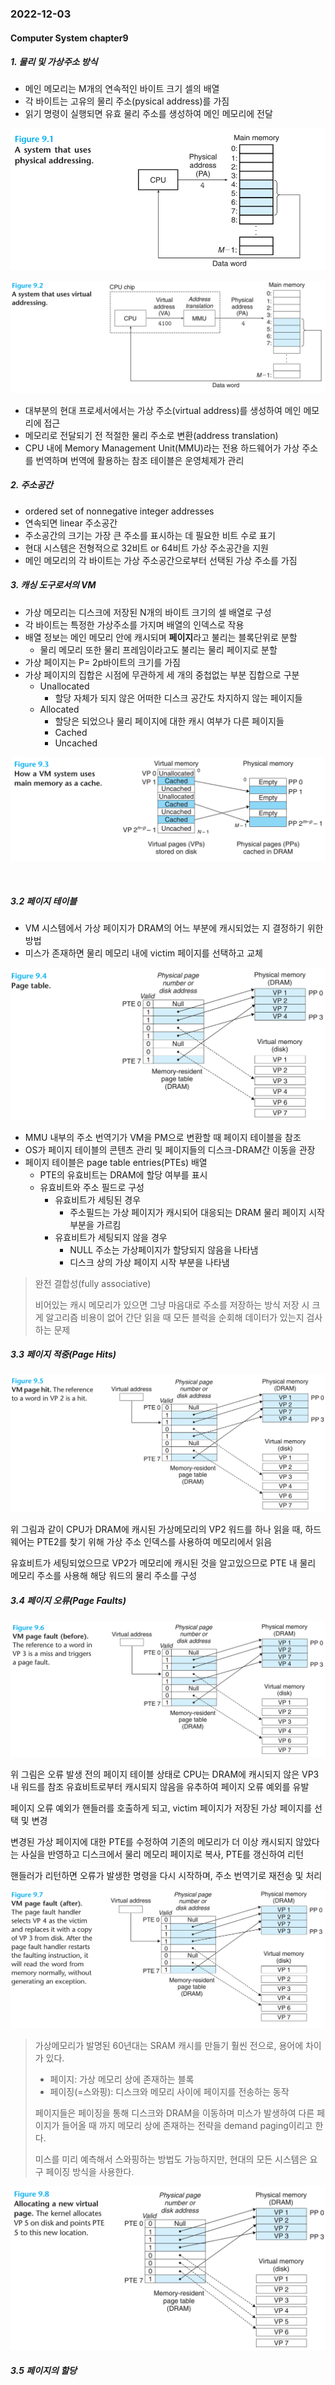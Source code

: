 ### 2022-12-03

#### Computer System chapter9

##### 1. 물리 및 가상주소 방식 

- 메인 메모리는 M개의 연속적인 바이트 크기 셀의 배열
- 각 바이트는 고유의 물리 주소(pysical address)를 가짐
- 읽기 명령이 실행되면 유효 물리 주소를 생성하여 메인 메모리에 전달

![image-20221203162111033](./assets/image-20221203162111033.png)

![image-20221203162140788](./assets/image-20221203162140788.png)

- 대부분의 현대 프로세서에서는 가상 주소(virtual address)를 생성하여 메인 메모리에 접근
- 메모리로 전달되기 전 적절한 물리 주소로 변환(address translation)
- CPU 내에 Memory Management Unit(MMU)라는 전용 하드웨어가 가상 주소를 번역하며
  번역에 활용하는 참조 테이블은 운영체제가 관리



##### 2.  주소공간

- ordered set of nonnegative integer addresses
- 연속되면 linear 주소공간
- 주소공간의 크기는 가장 큰 주소를 표시하는 데 필요한 비트 수로 표기
- 현대 시스템은 전형적으로 32비트 or 64비트 가상 주소공간을 지원
- 메인 메모리의 각 바이트는 가상 주소공간으로부터 선택된 가상 주소를 가짐



##### 3. 캐싱 도구로서의 VM

- 가상 메모리는 디스크에 저장된 N개의 바이트 크기의 셀 배열로 구성
- 각 바이트는 특정한 가상주소를 가지며 배열의 인덱스로 작용
- 배열 정보는 메인 메모리 안에 캐시되며 **페이지**라고 불리는 블록단위로 분할
  - 물리 메모리 또한 물리 프레임이라고도 불리는 물리 페이지로 분할
- 가상 페이지는 P= 2p바이트의 크기를 가짐
- 가상 페이지의 집합은 시점에 무관하게 세 개의 중첩없는 부분 집합으로 구분
  - Unallocated
    - 할당 자체가 되지 않은 어떠한 디스크 공간도 차지하지 않는 페이지들
  - Allocated
    - 할당은 되었으나 물리 페이지에 대한 캐시 여부가 다른 페이지들
    - Cached
    - Uncached

![image-20221203171237749](./assets/image-20221203171237749.png)

​	

##### 3.2 페이지 테이블

- VM 시스템에서 가상 페이지가 DRAM의 어느 부분에 캐시되었는 지 결정하기 위한 방법
- 미스가 존재하면 물리 메모리 내에 victim 페이지를 선택하고 교체

![image-20221203173615897](./assets/image-20221203173615897.png)



- MMU 내부의 주소 번역기가 VM을 PM으로 변환할 때 페이지 테이블을 참조
- OS가 페이지 테이블의 콘텐츠 관리 및 페이지들의 디스크-DRAM간 이동을 관장
- 페이지 테이블은 page table entries(PTEs) 배열
  - PTE의 유효비트는 DRAM에 할당 여부를 표시
  - 유효비트와 주소 필드로 구성
    - 유효비트가 세팅된 경우
      - 주소필드는 가상 페이지가 캐시되어 대응되는 DRAM 물리 페이지 시작부분을 가르킴
    - 유효비트가 세팅되지 않을 경우
      - NULL 주소는 가상페이지가 할당되지 않음을 나타냄
      - 디스크 상의 가상 페이지 시작 부분을 나타냄

> 완전 결합성(fully associative)
>
> 비어있는 캐시 메모리가 있으면 그냥 마음대로 주소를 저장하는 방식
> 저장 시 크게 알고리즘 비용이 없어 간단
> 읽을 때 모든 블럭을 순회해 데이터가 있는지 검사하는 문제



##### 3.3 페이지 적중(Page Hits)

![image-20221203194625541](./assets/image-20221203194625541.png)

위 그림과 같이 CPU가 DRAM에 캐시된 가상메모리의 VP2 워드를 하나 읽을 때, 하드웨어는 PTE2를 찾기 위해
가상 주소 인덱스를 사용하여 메모리에서 읽음

유효비트가 세팅되었으므로 VP2가 메모리에 캐시된 것을 알고있으므로 PTE 내 물리 메모리 주소를
사용해 해당 워드의 물리 주소를 구성



##### 3.4 페이지 오류(Page Faults)

![image-20221203194924311](./assets/image-20221203194924311.png)

위 그림은 오류 발생 전의 페이지 테이블 상태로 CPU는 DRAM에 캐시되지 않은 VP3내 워드를 참조
유효비트로부터 캐시되지 않음을 유추하여 페이지 오류 예외를 유발

페이지 오류 예외가 핸들러를 호출하게 되고, victim 페이지가 저장된 가상 페이지를 선택 및 변경

변경된 가상 페이지에 대한 PTE를 수정하여 기존의 메모리가 더 이상 캐시되지 않았다는 사실을 반영하고
디스크에서 물리 메모리 페이지로 복사, PTE를 갱신하여 리턴

핸들러가 리턴하면 오류가 발생한 명령을 다시 시작하며, 주소 번역기로 재전송 및 처리

![image-20221203195706686](./assets/image-20221203195706686.png)

> 가상메모리가 발명된 60년대는 SRAM 캐시를 만들기 훨씬 전으로, 용어에 차이가 있다.
>
> - 페이지: 가상 메모리 상에 존재하는 블록
> - 페이징(=스와핑): 디스크와 메모리 사이에 페이지를 전송하는 동작
>
> 페이지들은 페이징을 통해 디스크와 DRAM을 이동하며 미스가 발생하여
> 다른 페이지가 들어올 때 까지 메모리 상에 존재하는 전략을 demand paging이리고 한다.
>
> 미스를 미리 예측해서 스와핑하는 방법도 가능하지만, 현대의 모든 시스템은 요구 페이징 방식을 사용한다.

![image-20221203200123185](./assets/image-20221203200123185.png)



##### 3.5 페이지의 할당




































